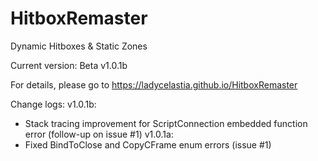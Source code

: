 # HitboxRemaster
Dynamic Hitboxes &amp; Static Zones

Current version: Beta v1.0.1b

For details, please go to https://ladycelastia.github.io/HitboxRemaster

Change logs:
v1.0.1b:
- Stack tracing improvement for ScriptConnection embedded function error (follow-up on issue #1)
v1.0.1a:
- Fixed BindToClose and CopyCFrame enum errors (issue #1)
